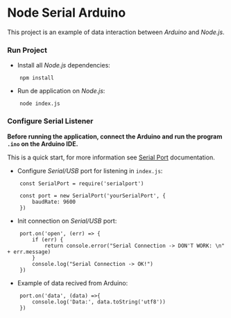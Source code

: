 # Node Serial Arduino
This project is an example of data interaction between *Arduino* and *Node.js*.

### Run Project
- Install all *Node.js* dependencies:
```
    npm install
```
- Run de application on *Node.js*:
```
    node index.js
```


### Configure Serial Listener

**Before running the application, connect the Arduino and run the program `.ino` on the Arduino IDE.**

This is a quick start, for more information see [Serial Port](https://serialport.io/docs/guide-about) documentation.

- Configure _Serial/USB_ port for listening in `index.js`:
```
    const SerialPort = require('serialport')

    const port = new SerialPort('yourSerialPort', {
        baudRate: 9600 
    })
```

- Init connection on _Serial/USB_ port:
```
    port.on('open', (err) => {
        if (err) {
            return console.error("Serial Connection -> DON'T WORK: \n" + err.message)
        }
        console.log("Serial Connection -> OK!")
    })
```

-  Example of data recived from Arduino:
```
    port.on('data', (data) =>{
        console.log('Data:', data.toString('utf8'))
    })
```


